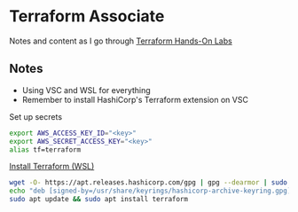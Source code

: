 # Terraform Associate

Notes and content as I go through [Terraform Hands-On Labs](https://www.udemy.com/course/terraform-hands-on-labs/)

## Notes

- Using VSC and WSL for everything
- Remember to install HashiCorp's Terraform extension on VSC

Set up secrets

```bash
export AWS_ACCESS_KEY_ID="<key>"
export AWS_SECRET_ACCESS_KEY="<key>"
alias tf=terraform
```

[Install Terraform (WSL)](https://developer.hashicorp.com/terraform/downloads)

```bash
wget -O- https://apt.releases.hashicorp.com/gpg | gpg --dearmor | sudo tee /usr/share/keyrings/hashicorp-archive-keyring.gpg
echo "deb [signed-by=/usr/share/keyrings/hashicorp-archive-keyring.gpg] https://apt.releases.hashicorp.com $(lsb_release -cs) main" | sudo tee /etc/apt/sources.list.d/hashicorp.list
sudo apt update && sudo apt install terraform
```

